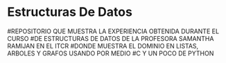 # Estructuras De Datos

#REPOSITORIO QUE MUESTRA LA EXPERIENCIA OBTENIDA DURANTE EL CURSO
#DE ESTRUCTURAS DE DATOS DE LA PROFESORA SAMANTHA RAMIJAN EN EL ITCR
#DONDE MUESTRA EL DOMINIO EN LISTAS, ARBOLES Y GRAFOS USANDO POR MEDIO
#C Y UN POCO DE PYTHON
